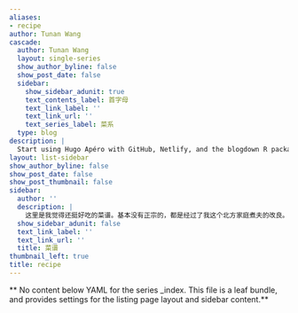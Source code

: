 ```yaml
---
aliases:
- recipe
author: Tunan Wang
cascade:
  author: Tunan Wang
  layout: single-series
  show_author_byline: false
  show_post_date: false
  sidebar:
    show_sidebar_adunit: true
    text_contents_label: 首字母
    text_link_label: ''
    text_link_url: ''
    text_series_label: 菜系
  type: blog
description: |
  Start using Hugo Apéro with GitHub, Netlify, and the blogdown R package with RStudio.
layout: list-sidebar
show_author_byline: false
show_post_date: false
show_post_thumbnail: false
sidebar:
  author: ''
  description: |
    这里是我觉得还挺好吃的菜谱。基本没有正宗的，都是经过了我这个北方家庭煮夫的改良。
  show_sidebar_adunit: false
  text_link_label: ''
  text_link_url: ''
  title: 菜谱
thumbnail_left: true
title: recipe
---
```


** No content below YAML for the series _index. This file is a leaf bundle, and provides settings for the listing page layout and sidebar content.**